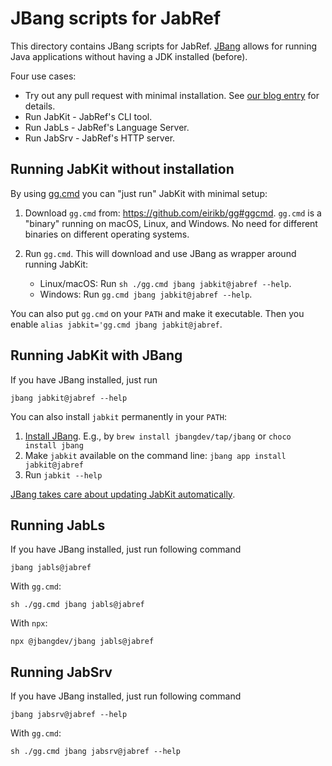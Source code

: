 # JBang scripts for JabRef

This directory contains JBang scripts for JabRef.
[JBang](https://www.jbang.dev/) allows for running Java applications without having a JDK installed (before).

Four use cases:

- Try out any pull request with minimal installation. See [our blog entry](https://blog.jabref.org/2025/05/31/run-pr/) for details.
- Run JabKit - JabRef's CLI tool.
- Run JabLs - JabRef's Language Server.
- Run JabSrv - JabRef's HTTP server.

## Running JabKit without installation

By using [gg.cmd](https://github.com/eirikb/gg#ggcmd) you can "just run" JabKit with minimal setup:

1. Download `gg.cmd` from: <https://github.com/eirikb/gg#ggcmd>. `gg.cmd` is a "binary" running on macOS, Linux, and Windows. No need for different binaries on different operating systems.
2. Run `gg.cmd`. This will download and use JBang as wrapper around running JabKit:

    - Linux/macOS: Run `sh ./gg.cmd jbang jabkit@jabref --help`.
    - Windows: Run `gg.cmd jbang jabkit@jabref --help`.

You can also put `gg.cmd` on your `PATH` and make it executable.
Then you enable `alias jabkit='gg.cmd jbang jabkit@jabref`.

## Running JabKit with JBang

If you have JBang installed, just run

```terminal
jbang jabkit@jabref --help
```

You can also install `jabkit` permanently in your `PATH`:

1. [Install JBang](https://www.jbang.dev/download/). E.g., by `brew install jbangdev/tap/jbang` or `choco install jbang`
2. Make `jabkit` available on the command line: `jbang app install jabkit@jabref`
3. Run `jabkit --help`

[JBang takes care about updating JabKit automatically](https://github.com/orgs/jbangdev/discussions/1636#discussioncomment-6150992).

## Running JabLs

If you have JBang installed, just run following command

```terminal
jbang jabls@jabref
```

With `gg.cmd`:

```terminal
sh ./gg.cmd jbang jabls@jabref
```

With `npx`:

```terminal
npx @jbangdev/jbang jabls@jabref
```

## Running JabSrv

If you have JBang installed, just run following command

```terminal
jbang jabsrv@jabref --help
```

With `gg.cmd`:

```terminal
sh ./gg.cmd jbang jabsrv@jabref --help
```
